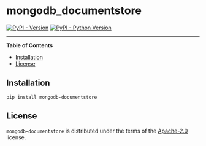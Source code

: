 # mongodb_documentstore

[![PyPI - Version](https://img.shields.io/pypi/v/mongodb-documentstore.svg)](https://pypi.org/project/mongodb-documentstore)
[![PyPI - Python Version](https://img.shields.io/pypi/pyversions/mongodb-documentstore.svg)](https://pypi.org/project/mongodb-documentstore)

-----

**Table of Contents**

- [Installation](#installation)
- [License](#license)

## Installation

```console
pip install mongodb-documentstore
```

## License

`mongodb-documentstore` is distributed under the terms of the [Apache-2.0](https://spdx.org/licenses/Apache-2.0.html) license.
